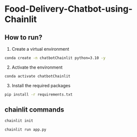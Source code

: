 # Food-Delivery-Chatbot-using-Chainlit

## How to run?

1. Create a virtual environment

```bash
conda create -n chatbotChainlit python=3.10 -y

```

2. Activate the environment

```bash
conda activate chatbotChainlit

```


3. Install the required packages

```bash
pip install -r requirements.txt
```


## chainlit commands

```bash
chainlit init
```


```bash
chainlit run app.py
```
